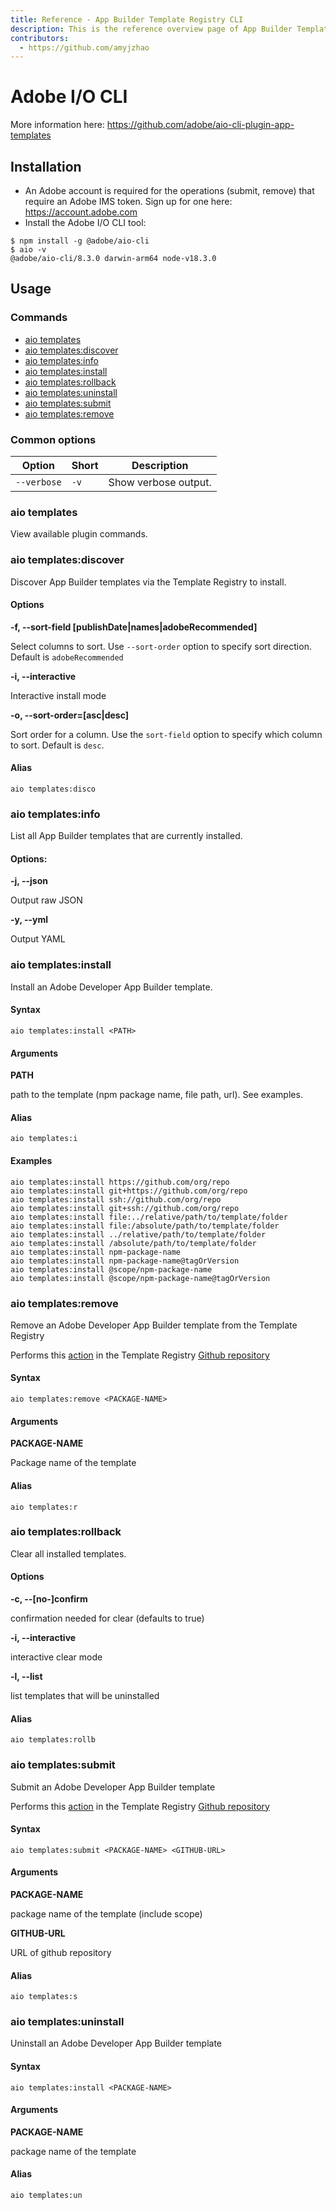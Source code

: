 ```yaml
---
title: Reference - App Builder Template Registry CLI
description: This is the reference overview page of App Builder Template Registry CLI.
contributors:
  - https://github.com/amyjzhao
---
```

# Adobe I/O CLI

More information here: https://github.com/adobe/aio-cli-plugin-app-templates

## Installation

- An Adobe account is required for the operations (submit, remove) that require an Adobe IMS token. Sign up for one here: https://account.adobe.com
- Install the Adobe I/O CLI tool:

```
$ npm install -g @adobe/aio-cli
$ aio -v
@adobe/aio-cli/8.3.0 darwin-arm64 node-v18.3.0
```

## Usage

### Commands
- [aio templates](#aio-templates)
- [aio templates:discover](#aio-templatesdiscover)
- [aio templates:info](#aio-templatesinfo)
- [aio templates:install](#aio-templatesinstall)
- [aio templates:rollback](#aio-templatesrollback)
- [aio templates:uninstall](#aio-templatesuninstall)
- [aio templates:submit](#aio-templatessubmit)
- [aio templates:remove](#aio-templatesremove)

### Common options
| Option | Short | Description |
| ------ | ----- | ----------- |
| `--verbose` | `-v` | Show verbose output. |

### aio templates

View available plugin commands.

### aio templates:discover

Discover App Builder templates via the Template Registry to install.

#### Options

**-f, --sort-field [publishDate&#124;names&#124;adobeRecommended]**  

Select columns to sort. Use `--sort-order` option to specify sort direction. Default is `adobeRecommended` 

**-i, --interactive**          

Interactive install mode
  
**-o, --sort-order=[asc&#124;desc]**  

Sort order for a column. Use the `sort-field` option to specify which column to sort. Default is `desc`.

#### Alias

`aio templates:disco`

### aio templates:info

List all App Builder templates that are currently installed.

#### Options:

**-j, --json**     

Output raw JSON

**-y, --yml**      

Output YAML

### aio templates:install

Install an Adobe Developer App Builder template.

#### Syntax

```
aio templates:install <PATH>
```

#### Arguments

**PATH**

path to the template (npm package name, file path, url). See examples.

#### Alias

`aio templates:i`

#### Examples

```
aio templates:install https://github.com/org/repo
aio templates:install git+https://github.com/org/repo
aio templates:install ssh://github.com/org/repo
aio templates:install git+ssh://github.com/org/repo
aio templates:install file:../relative/path/to/template/folder
aio templates:install file:/absolute/path/to/template/folder
aio templates:install ../relative/path/to/template/folder
aio templates:install /absolute/path/to/template/folder
aio templates:install npm-package-name
aio templates:install npm-package-name@tagOrVersion
aio templates:install @scope/npm-package-name
aio templates:install @scope/npm-package-name@tagOrVersion
```

### aio templates:remove

Remove an Adobe Developer App Builder template from the Template Registry

<InlineAlert variant="info" slots="text"/>

Performs this [action](/reference/github/#remove-a-template) in the Template Registry [Github repository](https://github.com/adobe/aio-template-submission)

#### Syntax

```
aio templates:remove <PACKAGE-NAME>
```

#### Arguments

**PACKAGE-NAME**  

Package name of the template

#### Alias

`aio templates:r`

### aio templates:rollback

Clear all installed templates.

#### Options

**-c, --[no-]confirm**  

confirmation needed for clear (defaults to true)

**-i, --interactive**   

interactive clear mode

**-l, --list**          

list templates that will be uninstalled

#### Alias

`aio templates:rollb`

### aio templates:submit

Submit an Adobe Developer App Builder template

<InlineAlert variant="info" slots="text"/>

Performs this [action](/reference/github/#add-a-template) in the Template Registry [Github repository](https://github.com/adobe/aio-template-submission)

#### Syntax

```
aio templates:submit <PACKAGE-NAME> <GITHUB-URL>
```

#### Arguments

**PACKAGE-NAME**  

package name of the template (include scope)

**GITHUB-URL**    

URL of github repository 

#### Alias

`aio templates:s`

### aio templates:uninstall

Uninstall an Adobe Developer App Builder template

#### Syntax

```
aio templates:install <PACKAGE-NAME>
```

#### Arguments

**PACKAGE-NAME**  

package name of the template

#### Alias

`aio templates:un`
